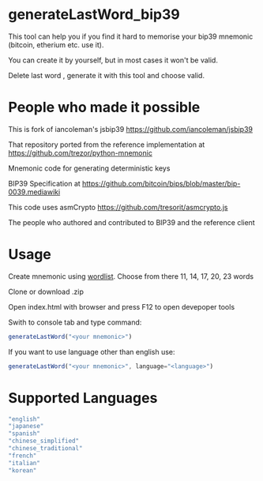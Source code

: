 # generateLastWord_bip39

This tool can help you if you find it hard to memorise your bip39 mnemonic (bitcoin, etherium etc. use it).

You can create it by yourself, but in most cases it won't be valid.

Delete last word , generate it with this tool and choose valid.

# People who made it possible

This is fork of iancoleman's jsbip39 https://github.com/iancoleman/jsbip39

That repository ported from the reference implementation at https://github.com/trezor/python-mnemonic

Mnemonic code for generating deterministic keys

BIP39 Specification at https://github.com/bitcoin/bips/blob/master/bip-0039.mediawiki

This code uses asmCrypto
https://github.com/tresorit/asmcrypto.js

The people who authored and contributed to BIP39 and the reference client

# Usage

Create mnemonic using [wordlist](https://github.com/bitcoin/bips/blob/master/bip-0039/bip-0039-wordlists.md). Choose from there 11, 14, 17, 20, 23 words

Clone or download .zip

Open index.html with browser and press F12 to open devepoper tools

Swith to console tab and type command:

```js
generateLastWord("<your mnemonic>")
```

If you want to use language other than english use:

```js
generateLastWord("<your mnemonic>", language="<language>")
```

# Supported Languages

```js
"english"
"japanese"
"spanish"
"chinese_simplified"
"chinese_traditional"
"french"
"italian"
"korean"
```
